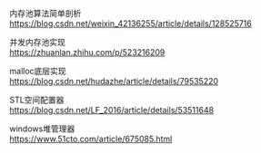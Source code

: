 内存池算法简单剖析  
https://blog.csdn.net/weixin_42136255/article/details/128525716

并发内存池实现  
https://zhuanlan.zhihu.com/p/523216209

malloc底层实现  
https://blog.csdn.net/hudazhe/article/details/79535220

STL空间配置器  
https://blog.csdn.net/LF_2016/article/details/53511648

windows堆管理器  
https://www.51cto.com/article/675085.html
